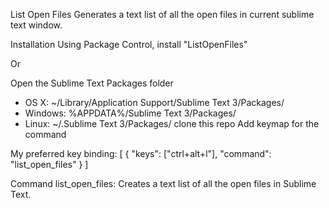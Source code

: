 List Open Files
Generates a text list of all the open files in current sublime text window.

Installation
Using Package Control, install "ListOpenFiles"

Or

Open the Sublime Text Packages folder
- OS X: ~/Library/Application Support/Sublime Text 3/Packages/
- Windows: %APPDATA%/Sublime Text 3/Packages/
- Linux: ~/.Sublime Text 3/Packages/
clone this repo
Add keymap for the command

My preferred key binding:
[
    { "keys": ["ctrl+alt+l"], "command": "list_open_files" }
]

Command
list_open_files: Creates a text list of all the open files in Sublime Text.